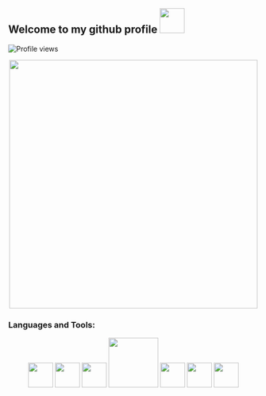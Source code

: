 ## Welcome to my github profile <img src="https://media.giphy.com/media/mGcNjsfWAjY5AEZNw6/giphy.gif" width="50">
 ![Profile views](https://gpvc.arturio.dev/ShahriarShafin?v=3)
<p align="center">
  <img src="https://github.com/demartini/demartini/blob/master/code.gif" width="500">
</p>


 ### Languages and Tools:
 
<p align="center">
  <img src="https://raw.githubusercontent.com/ShahriarShafin/ShahriarShafin/main/Assets/html.gif" width="50">
  <img src="https://raw.githubusercontent.com/ShahriarShafin/ShahriarShafin/main/Assets/css.gif" width="50">
  <img src="https://raw.githubusercontent.com/ShahriarShafin/ShahriarShafin/main/Assets/js.webp" width="50">
 <img src="https://raw.githubusercontent.com/ShahriarShafin/ShahriarShafin/main/Assets/git.gif" width="100">
  <img src="https://raw.githubusercontent.com/ShahriarShafin/ShahriarShafin/main/Assets/bootstrap.gif" width="50">
  <img src="https://raw.githubusercontent.com/ShahriarShafin/ShahriarShafin/main/Assets/github.webp" width="50">
  <img src="https://raw.githubusercontent.com/ShahriarShafin/ShahriarShafin/main/Assets/vscode.webp" width="50">
</p>
